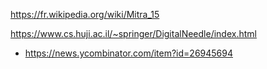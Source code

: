 https://fr.wikipedia.org/wiki/Mitra_15

https://www.cs.huji.ac.il/~springer/DigitalNeedle/index.html
* https://news.ycombinator.com/item?id=26945694